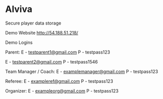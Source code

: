# Alviva
Secure player data storage

Demo Website
http://54.188.51.218/

Demo Logins

Parent:
E - testparent1@gmail.com
P - testpass123

E - testparent2@gmail.com 
P - testpass1546

Team Manager / Coach:
E - examplemanager@gmail.com
P - testpass123

Referee:
E - exampleref@gmail.com
P - testpass123

Organizer:
E - exampleorg@gmail.com
P - testpass123
